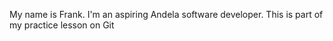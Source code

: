 My name is Frank. I'm an aspiring Andela software developer. This is part of my practice lesson on Git